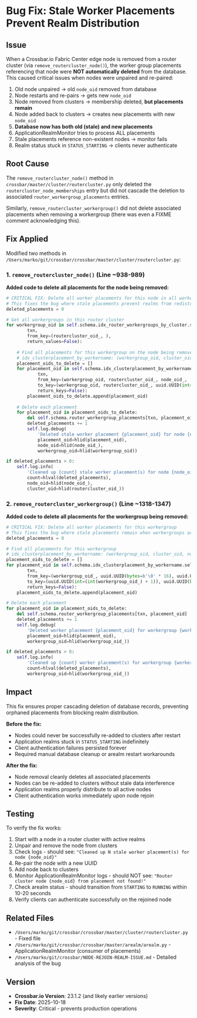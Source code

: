# Bug Fix: Stale Worker Placements Prevent Realm Distribution

## Issue

When a Crossbar.io Fabric Center edge node is removed from a router cluster (via `remove_routercluster_node()`), the worker group placements referencing that node were **NOT automatically deleted** from the database. This caused critical issues when nodes were unpaired and re-paired:

1. Old node unpaired → old `node_oid` removed from database
2. Node restarts and re-pairs → gets new `node_oid`
3. Node removed from clusters → membership deleted, **but placements remain**
4. Node added back to clusters → creates new placements with new `node_oid`
5. **Database now has both old (stale) and new placements**
6. ApplicationRealmMonitor tries to process ALL placements
7. Stale placements reference non-existent nodes → monitor fails
8. Realm status stuck in `STATUS_STARTING` → clients never authenticate

## Root Cause

The `remove_routercluster_node()` method in `crossbar/master/cluster/routercluster.py` only deleted the `routercluster_node_memberships` entry but did not cascade the deletion to associated `router_workergroup_placements` entries.

Similarly, `remove_routercluster_workergroup()` did not delete associated placements when removing a workergroup (there was even a FIXME comment acknowledging this).

## Fix Applied

Modified two methods in `/Users/marko/git/crossbar/crossbar/master/cluster/routercluster.py`:

### 1. `remove_routercluster_node()` (Line ~938-989)

**Added code to delete all placements for the node being removed:**

```python
# CRITICAL FIX: Delete all worker placements for this node in all workergroups of this cluster
# This fixes the bug where stale placements prevent realms from redistributing when nodes rejoin
deleted_placements = 0

# Get all workergroups in this router cluster
for workergroup_oid in self.schema.idx_router_workergroups_by_cluster.select(
        txn, 
        from_key=(routercluster_oid_, ),
        return_values=False):
    
    # Find all placements for this workergroup on the node being removed
    # idx_clusterplacement_by_workername: (workergroup_oid, cluster_oid, node_oid, worker_name) -> placement_oid
    placement_oids_to_delete = []
    for placement_oid in self.schema.idx_clusterplacement_by_workername.select(
            txn,
            from_key=(workergroup_oid, routercluster_oid_, node_oid_, ''),
            to_key=(workergroup_oid, routercluster_oid_, uuid.UUID(int=(int(node_oid_) + 1)), ''),
            return_keys=False):
        placement_oids_to_delete.append(placement_oid)
    
    # Delete each placement
    for placement_oid in placement_oids_to_delete:
        del self.schema.router_workergroup_placements[txn, placement_oid]
        deleted_placements += 1
        self.log.debug(
            'Deleted stale worker placement {placement_oid} for node {node_oid} in workergroup {workergroup_oid}',
            placement_oid=hlid(placement_oid),
            node_oid=hlid(node_oid_),
            workergroup_oid=hlid(workergroup_oid))

if deleted_placements > 0:
    self.log.info(
        'Cleaned up {count} stale worker placement(s) for node {node_oid} being removed from router cluster {cluster_oid}',
        count=hlval(deleted_placements),
        node_oid=hlid(node_oid_),
        cluster_oid=hlid(routercluster_oid_))
```

### 2. `remove_routercluster_workergroup()` (Line ~1318-1347)

**Added code to delete all placements for the workergroup being removed:**

```python
# CRITICAL FIX: Delete all worker placements for this workergroup
# This fixes the bug where stale placements remain when workergroups are deleted
deleted_placements = 0

# Find all placements for this workergroup
# idx_clusterplacement_by_workername: (workergroup_oid, cluster_oid, node_oid, worker_name) -> placement_oid
placement_oids_to_delete = []
for placement_oid in self.schema.idx_clusterplacement_by_workername.select(
        txn,
        from_key=(workergroup_oid_, uuid.UUID(bytes=b'\0' * 16), uuid.UUID(bytes=b'\0' * 16), ''),
        to_key=(uuid.UUID(int=(int(workergroup_oid_) + 1)), uuid.UUID(bytes=b'\0' * 16), uuid.UUID(bytes=b'\0' * 16), ''),
        return_keys=False):
    placement_oids_to_delete.append(placement_oid)

# Delete each placement
for placement_oid in placement_oids_to_delete:
    del self.schema.router_workergroup_placements[txn, placement_oid]
    deleted_placements += 1
    self.log.debug(
        'Deleted worker placement {placement_oid} for workergroup {workergroup_oid}',
        placement_oid=hlid(placement_oid),
        workergroup_oid=hlid(workergroup_oid_))

if deleted_placements > 0:
    self.log.info(
        'Cleaned up {count} worker placement(s) for workergroup {workergroup_oid} being removed',
        count=hlval(deleted_placements),
        workergroup_oid=hlid(workergroup_oid_))
```

## Impact

This fix ensures proper cascading deletion of database records, preventing orphaned placements from blocking realm distribution.

**Before the fix:**
- Nodes could never be successfully re-added to clusters after restart
- Application realms stuck in `STATUS_STARTING` indefinitely
- Client authentication failures persisted forever
- Required manual database cleanup or arealm restart workarounds

**After the fix:**
- Node removal cleanly deletes all associated placements
- Nodes can be re-added to clusters without stale data interference
- Application realms properly distribute to all active nodes
- Client authentication works immediately upon node rejoin

## Testing

To verify the fix works:

1. Start with a node in a router cluster with active realms
2. Unpair and remove the node from clusters
3. Check logs - should see: `"Cleaned up N stale worker placement(s) for node {node_oid}"`
4. Re-pair the node with a new UUID
5. Add node back to clusters
6. Monitor ApplicationRealmMonitor logs - should NOT see: `"Router cluster node {node_oid} from placement not found!"`
7. Check arealm status - should transition from `STARTING` to `RUNNING` within 10-20 seconds
8. Verify clients can authenticate successfully on the rejoined node

## Related Files

- `/Users/marko/git/crossbar/crossbar/master/cluster/routercluster.py` - Fixed file
- `/Users/marko/git/crossbar/crossbar/master/arealm/arealm.py` - ApplicationRealmMonitor (consumer of placements)
- `/Users/marko/git/crossbar/NODE-REJOIN-REALM-ISSUE.md` - Detailed analysis of the bug

## Version

- **Crossbar.io Version**: 23.1.2 (and likely earlier versions)
- **Fix Date**: 2025-10-18
- **Severity**: Critical - prevents production operations
